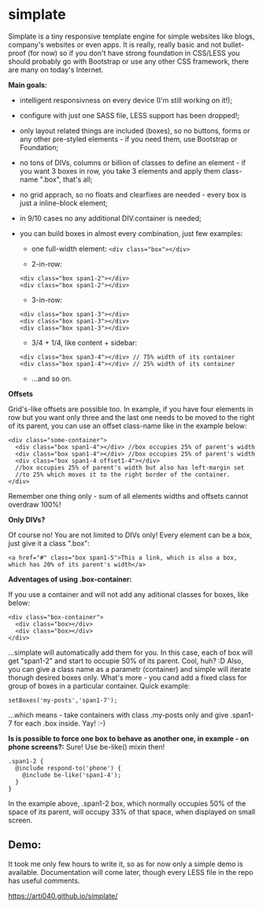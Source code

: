 
simplate
========

Simplate is a tiny responsive template engine for simple websites like blogs, company's websites or even apps.
It is really, really basic and not bullet-proof (for now) so if you don't have strong foundation in CSS/LESS you should probably go with Bootstrap or use any other CSS framework, there are many on today's Internet.

**Main goals:**
  - intelligent responsivness on every device (I'm still working on it!);
  - configure with just one SASS file, LESS support has been dropped!;
  - only layout related things are included (boxes), so no buttons, forms or any other pre-styled elements - if you need them, use Bootstrap or Foundation;
  - no tons of DIVs, columns or billion of classes to define an element - if you want 3 boxes in row, you take 3 elements and apply them class-name ".box", that's all;
  - no grid apprach, so no floats and clearfixes are needed - every box is just a inline-block element;
  - in 9/10 cases no any additional DIV.container is needed;
  - you can build boxes in almost every combination, just few examples:
    * one full-width element:
    ```<div class="box"></div>```
    
    * 2-in-row:
    ```
    <div class="box span1-2"></div>
    <div class="box span1-2"></div>
    ```
    
    * 3-in-row:
    ```
    <div class="box span1-3"></div>
    <div class="box span1-3"></div>
    <div class="box span1-3"></div>
    ```
    
    * 3/4 + 1/4, like content + sidebar:
    ```
    <div class="box span3-4"></div> // 75% width of its container
    <div class="box span1-4"></div> // 25% width of its container
    ```
    
    * ...and so on. 


**Offsets**

Grid's-like offsets are possible too. In example, if you have four elements in row but you want only three and the last one needs to be moved to the right of its parent, you can use an offset class-name like in the example below:
```
<div class="some-container">
  <div class="box span1-4"></div> //box occupies 25% of parent's width
  <div class="box span1-4"></div> //box occupies 25% of parent's width
  <div class="box span1-4 offset1-4"></div> 
  //box occupies 25% of parent's width but also has left-margin set 
  //to 25% which moves it to the right border of the container.
</div>
```
Remember one thing only - sum of all elements widths and offsets cannot overdraw 100%!


**Only DIVs?**

Of course no! You are not limited to DIVs only! Every element can be a box, just give it a class ".box":
```
<a href="#" class="box span1-5">This a link, which is also a box, which has 20% of its parent's width</a>
```


**Adventages of using .box-container:**

If you use a container and will not add any aditional classes for boxes, like below:
```
<div class="box-container">
  <div class="box></div>
  <div class="box></div>
</div>
```

...simplate will automatically add them for you. In this case, each of box will get "span1-2" and start to occupie 50% of its parent. Cool, huh? :D Also, you can give a class name as a parametr (container) and simple will iterate thorugh desired boxes only. What's more - you cand add a fixed class for group of boxes in a particular container. Quick example:

```
setBoxes('my-posts','span1-7');
```

...which means - take containers with class .my-posts only and give .span1-7 for each .box inside. Yay! :-)


**Is is possible to force one box to behave as another one, in example - on phone screens?:**
Sure! Use be-like() mixin then!

```
.span1-2 {
  @include respond-to('phone') {
    @include be-like('span1-4');
  }
}
```

In the example above, .span1-2 box, which normally occupies 50% of the space of its parent, will occupy 33% of that space, when displayed on small screen.


Demo:
-----
It took me only few hours to write it, so as for now only a simple demo is available. Documentation will come later, though every LESS file in the repo has useful comments.

https://arti040.github.io/simplate/
